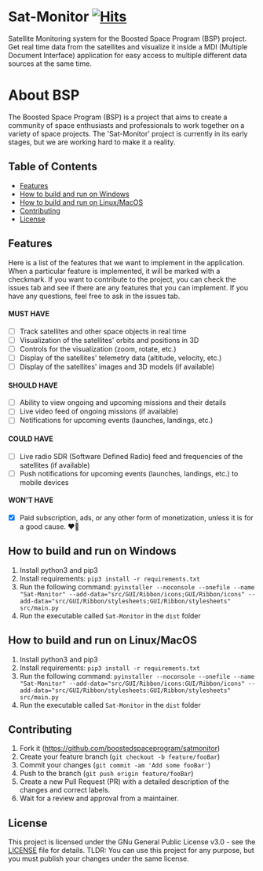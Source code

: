 # Sat-Monitor [![Hits](https://hits.seeyoufarm.com/api/count/incr/badge.svg?url=https%3A%2F%2Fgithub.com%2Fboostedspaceprogram%2Fsatmonitor&count_bg=%2379C83D&title_bg=%23555555&icon=github.svg&icon_color=%23E7E7E7&title=hits&edge_flat=true)](https://hits.seeyoufarm.com)

Satellite Monitoring system for the Boosted Space Program (BSP) project. 
Get real time data from the satellites and visualize it inside a MDI (Multiple Document Interface) application for easy access to multiple different data sources at the same time.

# About BSP
The Boosted Space Program (BSP) is a project that aims to create a community of space enthusiasts and professionals to work together on a variety of space projects. The 'Sat-Monitor' project is currently in its early stages, but we are working hard to make it a reality.

## Table of Contents
- [Features](#features)
- [How to build and run on Windows](#how-to-build-and-run-on-windows)
- [How to build and run on Linux/MacOS](#how-to-build-and-run-on-linuxmacos)
- [Contributing](#contributing)
- [License](#license)

## Features
Here is a list of the features that we want to implement in the application. When a particular feature is implemented, it will be marked with a checkmark. If you want to contribute to the project, you can check the issues tab and see if there are any features that you can implement. If you have any questions, feel free to ask in the issues tab.

#### MUST HAVE
- [ ] Track satellites and other space objects in real time
- [ ] Visualization of the satellites' orbits and positions in 3D
- [ ] Controls for the visualization (zoom, rotate, etc.)
- [ ] Display of the satellites' telemetry data (altitude, velocity, etc.)
- [ ] Display of the satellites' images and 3D models (if available)

#### SHOULD HAVE
- [ ] Ability to view ongoing and upcoming missions and their details
- [ ] Live video feed of ongoing missions (if available)
- [ ] Notifications for upcoming events (launches, landings, etc.)

#### COULD HAVE
- [ ] Live radio SDR (Software Defined Radio) feed and frequencies of the satellites (if available)
- [ ] Push notifications for upcoming events (launches, landings, etc.) to mobile devices

#### WON'T HAVE
- [X] Paid subscription, ads, or any other form of monetization, unless it is for a good cause. ❤️🚀

## How to build and run on Windows
1. Install python3 and pip3
2. Install requirements: `pip3 install -r requirements.txt`
3. Run the following command: `pyinstaller --noconsole --onefile --name "Sat-Monitor" --add-data="src/GUI/Ribbon/icons;GUI/Ribbon/icons" --add-data="src/GUI/Ribbon/stylesheets;GUI/Ribbon/stylesheets" src/main.py`
4. Run the executable called `Sat-Monitor` in the `dist` folder

## How to build and run on Linux/MacOS
1. Install python3 and pip3
2. Install requirements: `pip3 install -r requirements.txt`
3. Run the following command: `pyinstaller --noconsole --onefile --name "Sat-Monitor" --add-data="src/GUI/Ribbon/icons:GUI/Ribbon/icons" --add-data="src/GUI/Ribbon/stylesheets:GUI/Ribbon/stylesheets" src/main.py`
4. Run the executable called `Sat-Monitor` in the `dist` folder

## Contributing
1. Fork it (<https://github.com/boostedspaceprogram/satmonitor>)
2. Create your feature branch (`git checkout -b feature/fooBar`)
3. Commit your changes (`git commit -am 'Add some fooBar'`)
4. Push to the branch (`git push origin feature/fooBar`)
5. Create a new Pull Request (PR) with a detailed description of the changes and correct labels.
6. Wait for a review and approval from a maintainer.

## License
This project is licensed under the GNu General Public License v3.0 - see the [LICENSE](LICENSE) file for details. 
TLDR: You can use this project for any purpose, but you must publish your changes under the same license. 
